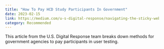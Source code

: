```yaml
---
title: "How To Pay HCD Study Participants In Government"
date: 2023-02-15
link: https://medium.com/u-s-digital-response/navigating-the-sticky-web-of-research-compensation-8e9853f210bb
category: Recommended
---
```

This article from the U.S. Digital Response team breaks down methods for government agencies to pay participants in user testing.
